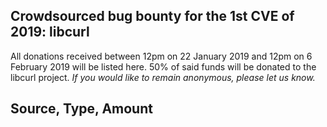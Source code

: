 ## Crowdsourced bug bounty for the 1st CVE of 2019: libcurl 

All donations received between 12pm on 22 January 2019 and 12pm on 6 February 2019 will be listed here. 
50% of said funds will be donated to the libcurl project. *If you would like to remain anonymous,
please let us know.*

Source, Type, Amount
----------------------------------------
